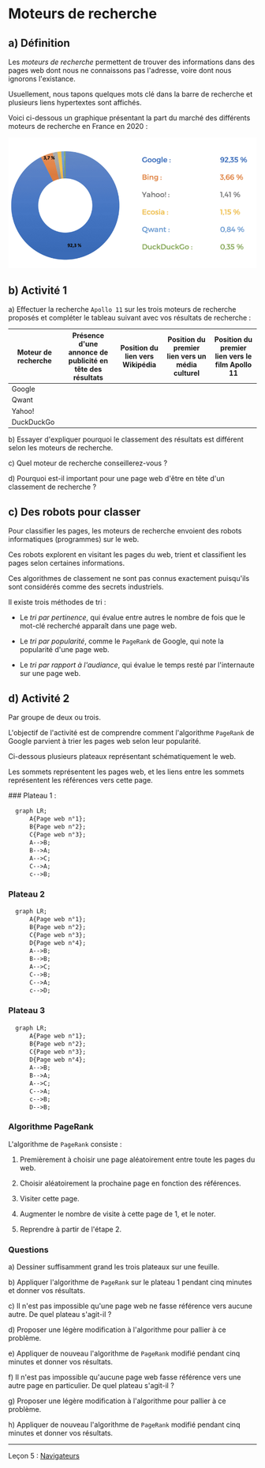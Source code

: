 # Moteurs de recherche

## a) Définition

Les *moteurs de recherche* permettent de trouver des informations dans des pages web dont nous ne connaissons pas l'adresse, voire dont nous ignorons l'existance.

Usuellement, nous tapons quelques mots clé dans la barre de recherche et plusieurs liens hypertextes sont affichés.

Voici ci-dessous un graphique présentant la part du marché des différents moteurs de recherche en France en 2020 :

![Moteurs de recherche, France, 2020](./img/graphique_moteurs_de_recherche.png)

## b) Activité 1

a) Effectuer la recherche `Apollo 11` sur les trois moteurs de recherche proposés et compléter le tableau suivant avec vos résultats de recherche :

| Moteur de recherche | Présence d'une annonce de publicité en tête des résultats| Position du lien vers Wikipédia | Position du premier lien vers un média culturel | Position du premier lien vers le film Apollo 11 |
| --- | --- | --- | --- | --- |
| Google | | | | |
| Qwant | | | | |
| Yahoo! | | | | |
| DuckDuckGo | | | | |

b) Essayer d'expliquer pourquoi le classement des résultats est différent selon les moteurs de recherche.

c) Quel moteur de recherche conseillerez-vous ?

d) Pourquoi est-il important pour une page web d'être en tête d'un classement de recherche ?

## c) Des robots pour classer

Pour classifier les pages, les moteurs de recherche envoient des robots informatiques (programmes) sur le web.

Ces robots explorent en visitant les pages du web, trient et classifient les pages selon certaines informations.

Ces algorithmes de classement ne sont pas connus exactement puisqu'ils sont considérés comme des secrets industriels.

Il existe trois méthodes de tri :

- Le *tri par pertinence*, qui évalue entre autres le nombre de fois que le mot-clé recherché apparaît dans une page web.

- Le *tri par popularité*, comme le `PageRank` de Google, qui note la popularité d'une page web.

- Le *tri par rapport à l'audiance*, qui évalue le temps resté par l'internaute sur une page web.
 
## d) Activité 2

Par groupe de deux ou trois.

L'objectif de l'activité est de comprendre comment l'algorithme `PageRank` de Google parvient à trier les pages web selon leur popularité.

Ci-dessous plusieurs plateaux représentant schématiquement le web.

Les sommets représentent les pages web, et les liens entre les sommets représentent les références vers cette page.

### Plateau 1 :

```mermaid
  graph LR;
      A{Page web n°1};
      B{Page web n°2};
      C{Page web n°3};
      A-->B;
      B-->A;
      A-->C;
      C-->A;
      c-->B;
```

### Plateau 2

```mermaid
  graph LR;
      A{Page web n°1};
      B{Page web n°2};
      C{Page web n°3};
      D{Page web n°4};
      A-->B;
      B-->B;
      A-->C;
      C-->B;
      C-->A;
      c-->D;
```

### Plateau 3

```mermaid
  graph LR;
      A{Page web n°1};
      B{Page web n°2};
      C{Page web n°3};
      D{Page web n°4};
      A-->B;
      B-->A;
      A-->C;
      C-->A;
      c-->B;
      D-->B;
```

### Algorithme PageRank

L'algorithme de `PageRank` consiste :

1. Premièrement à choisir une page aléatoirement entre toute les pages du web.

2. Choisir aléatoirement la prochaine page en fonction des références.

3. Visiter cette page.

4. Augmenter le nombre de visite à cette page de 1, et le noter.

5. Reprendre à partir de l'étape 2.

### Questions

a) Dessiner suffisamment grand les trois plateaux sur une feuille.

b) Appliquer l'algorithme de `PageRank` sur le plateau 1 pendant cinq minutes et donner vos résultats.

c) Il n'est pas impossible qu'une page web ne fasse référence vers aucune autre. De quel plateau s'agit-il ?

d) Proposer une légère modification à l'algorithme pour pallier à ce problème.

e) Appliquer de nouveau l'algorithme de `PageRank` modifié pendant cinq minutes et donner vos résultats.

f) Il n'est pas impossible qu'aucune page web fasse référence vers une autre page en particulier. De quel plateau s'agit-il ?

g) Proposer une légère modification à l'algorithme pour pallier à ce problème.

h) Appliquer de nouveau l'algorithme de `PageRank` modifié pendant cinq minutes et donner vos résultats.

_______________

Leçon 5 : [Navigateurs](./Navigateurs.md)